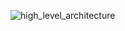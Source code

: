 ![high_level_architecture](https://user-images.githubusercontent.com/47402226/54256413-5055ea80-4532-11e9-87cc-c2a304588f1e.png)

